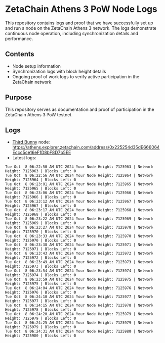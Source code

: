 # ZetaChain Athens 3 PoW Node Logs
This repository contains logs and proof that we have successfully set up and run a node on the ZetaChain Athens 3 network. The logs demonstrate continuous node operation, including synchronization details and performance.

## Contents
- Node setup information
- Synchronization logs with block height details
- Ongoing proof of work logs to verify active participation in the ZetaChain network

## Purpose
This repository serves as documentation and proof of participation in the ZetaChain Athens 3 PoW testnet.

## Logs

- [Third Bunny](https://thirdbunny.xyz/) node: https://athens.explorer.zetachain.com/address/0x225254d35dE666064Eccc5ce16eF1D8bF8D7b5EE
- Latest logs:
```
Tue Oct  8 06:22:50 AM UTC 2024 Your Node Height: 7125963 | Network Height: 7125963 | Blocks Left: 0
Tue Oct  8 06:22:56 AM UTC 2024 Your Node Height: 7125964 | Network Height: 7125964 | Blocks Left: 0
Tue Oct  8 06:23:01 AM UTC 2024 Your Node Height: 7125965 | Network Height: 7125965 | Blocks Left: 0
Tue Oct  8 06:23:06 AM UTC 2024 Your Node Height: 7125966 | Network Height: 7125966 | Blocks Left: 0
Tue Oct  8 06:23:12 AM UTC 2024 Your Node Height: 7125967 | Network Height: 7125967 | Blocks Left: 0
Tue Oct  8 06:23:17 AM UTC 2024 Your Node Height: 7125968 | Network Height: 7125968 | Blocks Left: 0
Tue Oct  8 06:23:22 AM UTC 2024 Your Node Height: 7125969 | Network Height: 7125969 | Blocks Left: 0
Tue Oct  8 06:23:27 AM UTC 2024 Your Node Height: 7125970 | Network Height: 7125970 | Blocks Left: 0
Tue Oct  8 06:23:33 AM UTC 2024 Your Node Height: 7125970 | Network Height: 7125970 | Blocks Left: 0
Tue Oct  8 06:23:38 AM UTC 2024 Your Node Height: 7125971 | Network Height: 7125971 | Blocks Left: 0
Tue Oct  8 06:23:43 AM UTC 2024 Your Node Height: 7125972 | Network Height: 7125972 | Blocks Left: 0
Tue Oct  8 06:23:49 AM UTC 2024 Your Node Height: 7125973 | Network Height: 7125973 | Blocks Left: 0
Tue Oct  8 06:23:54 AM UTC 2024 Your Node Height: 7125974 | Network Height: 7125974 | Blocks Left: 0
Tue Oct  8 06:23:59 AM UTC 2024 Your Node Height: 7125975 | Network Height: 7125975 | Blocks Left: 0
Tue Oct  8 06:24:04 AM UTC 2024 Your Node Height: 7125976 | Network Height: 7125976 | Blocks Left: 0
Tue Oct  8 06:24:10 AM UTC 2024 Your Node Height: 7125977 | Network Height: 7125977 | Blocks Left: 0
Tue Oct  8 06:24:15 AM UTC 2024 Your Node Height: 7125978 | Network Height: 7125978 | Blocks Left: 0
Tue Oct  8 06:24:20 AM UTC 2024 Your Node Height: 7125979 | Network Height: 7125979 | Blocks Left: 0
Tue Oct  8 06:24:25 AM UTC 2024 Your Node Height: 7125979 | Network Height: 7125979 | Blocks Left: 0
Tue Oct  8 06:24:31 AM UTC 2024 Your Node Height: 7125980 | Network Height: 7125980 | Blocks Left: 0
```
